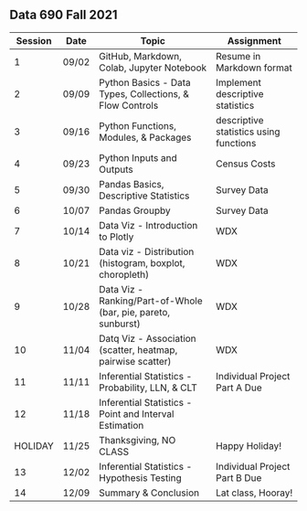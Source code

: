 ## Data 690 Fall 2021
Session | Date  | Topic                                                         | Assignment
--------|-------| --------------------------------------------------------------|-----------
1       | 09/02 | GitHub, Markdown, Colab, Jupyter Notebook                     | Resume in Markdown format
2       | 09/09 | Python Basics - Data Types, Collections, & Flow Controls      | Implement descriptive statistics 
3       | 09/16 | Python Functions, Modules, & Packages                         | descriptive statistics using functions
4       | 09/23 | Python Inputs and Outputs                                     | Census Costs 
5       | 09/30 | Pandas Basics, Descriptive Statistics                         | Survey Data
6       | 10/07 | Pandas Groupby                                                | Survey Data
7       | 10/14 | Data Viz - Introduction to Plotly                             | WDX
8       | 10/21 | Data viz - Distribution (histogram, boxplot, choropleth)      | WDX
9       | 10/28 | Data Viz - Ranking/Part-of-Whole (bar, pie, pareto, sunburst) | WDX
10      | 11/04 | Datq Viz - Association (scatter, heatmap, pairwise scatter)   | WDX
11      | 11/11 | Inferential Statistics - Probability, LLN, & CLT              | Individual Project Part A Due
12      | 11/18 | Inferential Statistics - Point and Interval Estimation        |
HOLIDAY | 11/25 | Thanksgiving, NO CLASS                                        | Happy Holiday!
13      | 12/02 | Inferential Statistics - Hypothesis Testing                   | Individual Project Part B Due
14      | 12/09 | Summary & Conclusion                                          | Lat class, Hooray!
